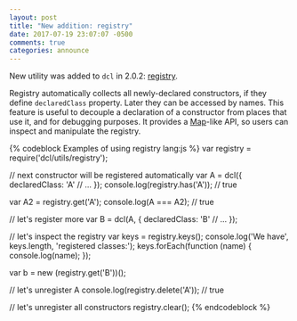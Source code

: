 ```yaml
---
layout: post
title: "New addition: registry"
date: 2017-07-19 23:07:07 -0500
comments: true
categories: announce
---
```


New utility was added to `dcl` in 2.0.2: [registry](/2.x/docs/utils/registry/).

Registry automatically collects all newly-declared constructors, if they define `declaredClass` property. Later they can be accessed by names. This feature is useful to decouple a declaration of a constructor from places that use it, and for debugging purposes. It provides a [Map](https://developer.mozilla.org/en-US/docs/Web/JavaScript/Reference/Global_Objects/Map)-like API, so users can inspect and manipulate the registry.

<!-- more -->

{% codeblock Examples of using registry lang:js %}
var registry = require('dcl/utils/registry');

// next constructor will be registered automatically
var A = dcl({
    declaredClass: 'A'
    // ...
  });
console.log(registry.has('A'));    // true

var A2 = registry.get('A');
console.log(A === A2);             // true

// let's register more
var B = dcl(A, {
    declaredClass: 'B'
    // ...
  });
  
// let's inspect the registry
var keys = registry.keys();
console.log('We have', keys.length, 'registered classes:');
keys.forEach(function (name) {
  console.log(name);
});

var b = new (registry.get('B'))();

// let's unregister A
console.log(registry.delete('A')); // true

// let's unregister all constructors
registry.clear();
{% endcodeblock %}

